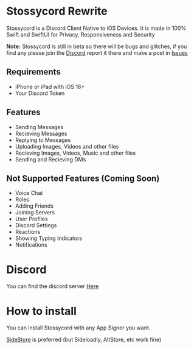 # Stossycord Rewrite

Stossycord is a Discord Client Native to iOS Devices. It is made in 100% Swift and SwiftUI for Privacy, Responsiveness and Security

**Note:** Stossycord is still in beta so there will be bugs and glitches, if you find any please join the [Discord](https://discord.gg/sNzwHGDVEJ) report it there and make a post in [Issues](https://github.com/Stossycord/Stossycord/issues)

## Requirements
- iPhone or iPad with iOS 16+
- Your Discord Token


## Features
- Sending Messages
- Recieving Messages
- Replying to Messages
- Uploading Images, Videos and other files
- Recieving Images, Videos, Music and other files
- Sending and Recieving DMs


## Not Supported Features (Coming Soon)
- Voice Chat
- Roles
- Adding Friends
- Joining Servers
- User Profiles
- Discord Settings
- Reactions
- Showing Typing Indicators
- Notifications

# Discord
You can find the discord server [Here](https://discord.gg/sNzwHGDVEJ)

# How to install

You can install Stossycord with any App Signer you want. 

[SideStore](https://sidestore.io) is preferred (but Sideloadly, AltStore, etc work fine)
